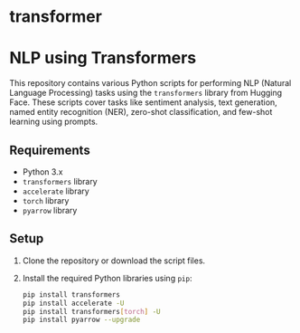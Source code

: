 # transformer

# NLP using Transformers

This repository contains various Python scripts for performing NLP (Natural Language Processing) tasks using the `transformers` library from Hugging Face. These scripts cover tasks like sentiment analysis, text generation, named entity recognition (NER), zero-shot classification, and few-shot learning using prompts.

## Requirements

- Python 3.x
- `transformers` library
- `accelerate` library
- `torch` library
- `pyarrow` library

## Setup

1. Clone the repository or download the script files.
2. Install the required Python libraries using `pip`:

   ```bash
   pip install transformers
   pip install accelerate -U
   pip install transformers[torch] -U
   pip install pyarrow --upgrade
